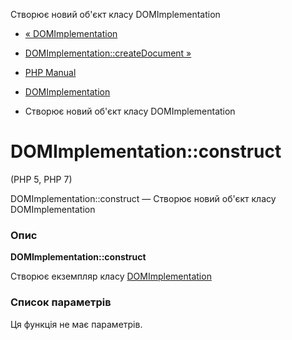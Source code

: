 Створює новий об'єкт класу DOMImplementation

-   [« DOMImplementation](class.domimplementation.md)
    
-   [DOMImplementation::createDocument »](domimplementation.createdocument.md)
    
-   [PHP Manual](index.md)
    
-   [DOMImplementation](class.domimplementation.md)
    
-   Створює новий об'єкт класу DOMImplementation
    

# DOMImplementation::construct

(PHP 5, PHP 7)

DOMImplementation::construct — Створює новий об'єкт класу DOMImplementation

### Опис

**DOMImplementation::construct**

Створює екземпляр класу [DOMImplementation](class.domimplementation.md)

### Список параметрів

Ця функція не має параметрів.
